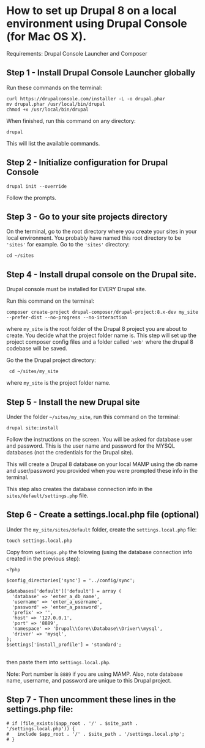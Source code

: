 # How to set up Drupal 8 on a local environment using Drupal Console  (for Mac OS X).

Requirements: Drupal Console Launcher and Composer

## Step 1  - Install Drupal Console Launcher globally
Run these commands on the terminal:

<pre><code>curl https://drupalconsole.com/installer -L -o drupal.phar
mv drupal.phar /usr/local/bin/drupal
chmod +x /usr/local/bin/drupal</code></pre>

When finished, run this command on any directory:

<pre><code>drupal</code></pre>

This will list the available commands.


## Step 2 - Initialize configuration for Drupal Console

<pre><code>drupal init --override</code></pre>

Follow the prompts.


## Step 3 - Go to your site projects directory

On the terminal, go to the root directory where you create your sites in your local environment. You probably have named this root directory to be <code>'sites'</code> for example. Go to the <code>'sites'</code> directory: 

<pre><code>cd ~/sites</code></pre>


## Step 4  - Install drupal console on the Drupal site.

Drupal console must be installed for EVERY Drupal site.

Run this command on the terminal:

<pre><code>composer create-project drupal-composer/drupal-project:8.x-dev my_site --prefer-dist --no-progress --no-interaction</code></pre>

where <code>my_site</code> is the root folder of the Drupal 8 project you are about to create. You decide what the  project folder name is. This step will set up the project composer config files and a folder called <code>'web'</code> where the drupal 8 codebase will be saved.

Go the the Drupal project directory: 

<pre><code> cd ~/sites/my_site </code></pre>

where <code>my_site</code> is the project folder name.


## Step 5 - Install the new Drupal site

Under the folder <code>~/sites/my_site</code>, run this command on the terminal:

<pre><code>drupal site:install</code></pre>

Follow the instructions on the screen. You will be asked for database user and password. This is the user name and password for the MYSQL databases (not the credentials for the Drupal site).

This will create a Drupal 8 database on your local MAMP using the db name and user/password you provided when you were prompted these info in the terminal.

This step also creates the database connection info in the <code>sites/default/settings.php</code> file.


## Step 6 - Create a settings.local.php file (optional)

Under the <code>my_site/sites/default</code> folder, create the <code>settings.local.php</code> file:

<pre><code>touch settings.local.php</code></pre>

Copy from <code>settings.php</code>   the folowing (using the database connection info created in the previous step):

<pre>
<code><</code><code>?</code><code>php</code>
<code>
$config_directories['sync'] = '../config/sync'; 

$databases['default']['default'] = array (
  'database' => 'enter_a_db_name',
  'username' => 'enter_a_username',
  'password' => 'enter_a_password',
  'prefix' => '',
  'host' => '127.0.0.1',
  'port' => '8889',
  'namespace' => 'Drupal\\Core\\Database\\Driver\\mysql',
  'driver' => 'mysql',
);
$settings['install_profile'] = 'standard';
</code>
</pre>

then paste them into <code>settings.local.php</code>.

Note: Port number is <code>8889</code> if you are using MAMP. Also, note database name, username, and password are unique to this Drupal project.


## Step 7 - Then uncomment these lines in the settings.php file:

<pre><code># if (file_exists($app_root . '/' . $site_path . '/settings.local.php')) {
#   include $app_root . '/' . $site_path . '/settings.local.php';
# }</code></pre>


